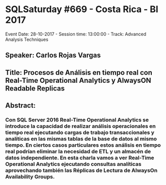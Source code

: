 # SQLSaturday #669 - Costa Rica - BI 2017
Event Date: 28-10-2017 - Session time: 13:00:00 - Track: Advanced Analysis Techniques
## Speaker: Carlos Rojas Vargas
## Title: Procesos de Análisis en tiempo real con Real-Time Operational Analytics y AlwaysON Readable Replicas
## Abstract:
### Con SQL Server 2016 Real-Time Operational Analytics se introduce la capacidad de realizar análisis operacionales en tiempo real ejecutando cargas de trabajo transaccionales y analíticas en las mismas tablas de la base de datos al mismo tiempo. En ciertos casos particulares estos análisis en tiempo real podrían eliminar la necesidad de ETL y un almacén de datos independiente. En esta charla vamos a ver Real-Time Operational Analytics ejecutando consultas analíticas aprovechando también las Réplicas de Lectura de AlwaysOn Availability Groups.
